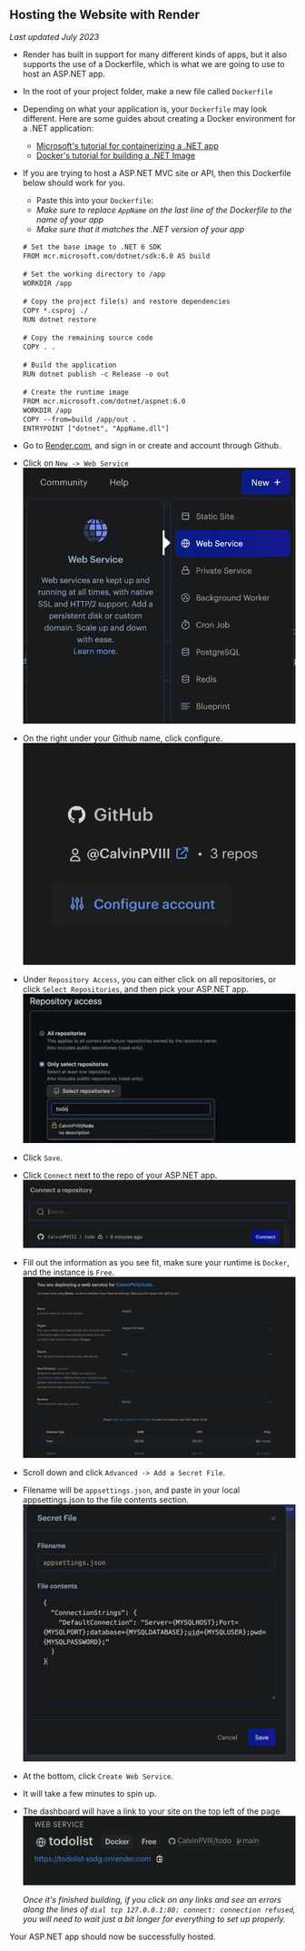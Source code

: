 ## Hosting the Website with Render

_Last updated July 2023_

- Render has built in support for many different kinds of apps, but it also supports the use of a Dockerfile, which is what we are going to use to host an ASP.NET app.
- In the root of your project folder, make a new file called `Dockerfile`
- Depending on what your application is, your `Dockerfile` may look different. Here are some guides about creating a Docker environment for a .NET application:
  - [Microsoft's tutorial for containerizing a .NET app](https://learn.microsoft.com/en-us/dotnet/core/docker/build-container)
  - [Docker's tutorial for building a .NET Image](https://docs.docker.com/language/dotnet/build-images/)
- If you are trying to host a ASP.NET MVC site or API, then this Dockerfile below should work for you.

  - Paste this into your `Dockerfile`:
  - _Make sure to replace `AppName` on the last line of the Dockerfile to the name of your app_
  - _Make sure that it matches the .NET version of your app_

  ```
  # Set the base image to .NET 6 SDK
  FROM mcr.microsoft.com/dotnet/sdk:6.0 AS build

  # Set the working directory to /app
  WORKDIR /app

  # Copy the project file(s) and restore dependencies
  COPY *.csproj ./
  RUN dotnet restore

  # Copy the remaining source code
  COPY . .

  # Build the application
  RUN dotnet publish -c Release -o out

  # Create the runtime image
  FROM mcr.microsoft.com/dotnet/aspnet:6.0
  WORKDIR /app
  COPY --from=build /app/out .
  ENTRYPOINT ["dotnet", "AppName.dll"]

  ```

- Go to [Render.com](https://render.com), and sign in or create and account through Github.
- Click on `New -> Web Service`
  ![New Web Service](../images/Render1.png)
- On the right under your Github name, click configure.
  ![Configure button](../images/Render2.png)
- Under `Repository Access`, you can either click on all repositories, or click `Select Repositories`, and then pick your ASP.NET app.
  ![New Web Service](../images/Render3.png)
- Click `Save`.
- Click `Connect` next to the repo of your ASP.NET app.
  ![New Web Service](../images/Render4.png)
- Fill out the information as you see fit, make sure your runtime is `Docker`, and the instance is `Free`.
  ![Render settings](../images/Render6.png)
- Scroll down and click `Advanced -> Add a Secret File`.
- Filename will be `appsettings.json`, and paste in your local appsettings.json to the file contents section.
  ![New Web Service](../images/Render5.png)
- At the bottom, click `Create Web Service`.
- It will take a few minutes to spin up.
- The dashboard will have a link to your site on the top left of the page
  ![Render link](../images/Render7.png)

  _Once it's finished building, if you click on any links and see an errors along the lines of `dial tcp 127.0.0.1:80: connect: connection refused`, you will need to wait just a bit longer for everything to set up properly._

Your ASP.NET app should now be successfully hosted.
